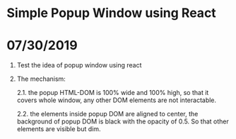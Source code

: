 # Simple Popup Window using React
07/30/2019
========================
1. Test the idea of popup window using react
2. The mechanism:

    2.1. the popup HTML-DOM is 100% wide and 100% high, so that it covers 
      whole window, any other DOM elements are not interactable.
      
    2.2. the elements inside popup DOM are aligned to center, the background
      of popup DOM is black with the opacity of 0.5. So that other elements
      are visible but dim.

